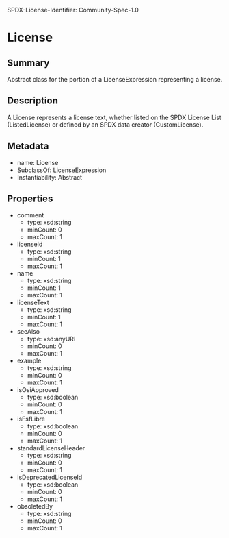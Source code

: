 SPDX-License-Identifier: Community-Spec-1.0

# License

## Summary

Abstract class for the portion of a LicenseExpression representing a license.

## Description

A License represents a license text, whether listed on the SPDX License List
(ListedLicense) or defined by an SPDX data creator (CustomLicense).

## Metadata

- name: License
- SubclassOf: LicenseExpression
- Instantiability: Abstract

## Properties

- comment
  - type: xsd:string
  - minCount: 0
  - maxCount: 1
- licenseId
  - type: xsd:string
  - minCount: 1
  - maxCount: 1
- name
  - type: xsd:string
  - minCount: 1
  - maxCount: 1
- licenseText
  - type: xsd:string
  - minCount: 1
  - maxCount: 1
- seeAlso
  - type: xsd:anyURI
  - minCount: 0
  - maxCount: 1
- example
  - type: xsd:string
  - minCount: 0
  - maxCount: 1
- isOsiApproved
  - type: xsd:boolean
  - minCount: 0
  - maxCount: 1
- isFsfLibre
  - type: xsd:boolean
  - minCount: 0
  - maxCount: 1
- standardLicenseHeader
  - type: xsd:string
  - minCount: 0
  - maxCount: 1
- isDeprecatedLicenseId
  - type: xsd:boolean
  - minCount: 0
  - maxCount: 1
- obsoletedBy
  - type: xsd:string
  - minCount: 0
  - maxCount: 1
